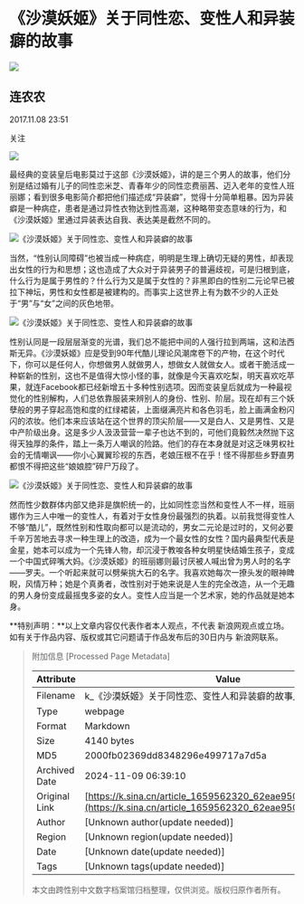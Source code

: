 # 《沙漠妖姬》关于同性恋、变性人和异装癖的故事

_![](https://n.sinaimg.cn/sinakd10200/360/w180h180/20240110/c1d4-406d0172da0b2d24fccf3cc2f3141d3f.jpg)_

## 连农农

2017.11.08 23:51

关注

![](//n.sinaimg.cn/default/2fb77759/20151125/320X320.png)

最经典的变装皇后电影莫过于这部《沙漠妖姬》，讲的是三个男人的故事，他们分别是结过婚有儿子的同性恋米芝、青春年少的同性恋费丽茜、迈入老年的变性人班丽娜；看到很多电影简介都把他们描述成“异装癖”，觉得十分简单粗暴。因为异装癖是一种病症，患者是通过异性衣物达到性高潮，这种略带变态意味的行为，和《沙漠妖姬》里通过异装表达自我、表达美是截然不同的。

![《沙漠妖姬》关于同性恋、变性人和异装癖的故事](http://k.sinaimg.cn/n/sinacn/20171108/7adc-fynship1469886.jpg/w700d1q75cms.jpg)

当然，“性别认同障碍”也被当成一种病症，明明是生理上确切无疑的男性，却表现出女性的行为和思想；这也造成了大众对于异装男子的普遍歧视，可是归根到底，什么行为是属于男性的？什么行为又是属于女性的？非黑即白的性别二元论早已被拉下神坛，男性和女性都是被建构的。而事实上这世界上有为数不少的人正处于“男”与“女”之间的灰色地带。

![《沙漠妖姬》关于同性恋、变性人和异装癖的故事](http://k.sinaimg.cn/n/sinacn/20171108/c3a5-fynnnse0214524.jpg/w700d1q75cms.jpg)

性别认同是一段层层渐变的光谱，我们总不能把中间的人强行拉到两端，这和法西斯无异。《沙漠妖姬》应是受到90年代酷儿理论风潮席卷下的产物，在这个时代下，你可以是任何人，你想做男人就做男人，想做女人就做女人。或者干脆活成一种崭新的性别，这也不是值得大惊小怪的事，就像是今天喜欢吃梨，明天喜欢吃苹果，就连Facebook都已经新增五十多种性别选项。因而变装皇后就成为一种最视觉化的性别解构，人们总依靠服装来辨别人的身份、性别、阶层。现在却有三个妖孽般的男子穿起高饱和度的红绿裙装，上面缀满亮片和各色羽毛，脸上画满金粉闪闪的浓妆。他们本来应该站在这个世界的顶尖阶层——又是白人、又是男性、又是中产阶级出身。这是多少人汲汲营营一辈子也达不到的，可他们竟毅然决然抛下这得天独厚的条件，踏上一条万人嘲讽的险路。他们的存在本身就是对这乏味男权社会的无情嘲讽——你小心翼翼珍视的东西，老娘压根不在乎！怪不得那些乡野直男都恨不得把这些“娘娘腔”碎尸万段了。

![《沙漠妖姬》关于同性恋、变性人和异装癖的故事](http://k.sinaimg.cn/n/sinacn/20171108/8c77-fynnnse0214536.jpg/w700d1q75cms.jpg)

然而性少数群体内部又绝非是旗帜统一的，比如同性恋当然和变性人不一样，班丽娜作为三人中唯一的变性人，有着对于女性身份最强烈的执着。以前我觉得变性人不够“酷儿”，既然性别和性取向都可以是流动的，男女二元论是过时的，又何必要千辛万苦地去寻求一种生理上的改造，成为一个最女性的女性？国内最典型代表是金星，她本可以成为一个先锋人物，却沉浸于教唆各种女明星快结婚生孩子，变成一个中国式碎嘴大妈。《沙漠妖姬》的班丽娜则最讨厌被人喊出曾为男人时的名字——罗夫。一个听起来就可以劈柴挑大石的名字。我喜欢她每次一撩头发的眼神睥睨，风情万种；她是个真勇者，改性别对于她来说是人生的完全改造，从一个无趣的男人身份变成最摇曳多姿的女人。变性人应当是一个艺术家，她的作品就是她本身。

**特别声明：**以上文章内容仅代表作者本人观点，不代表 新浪网观点或立场。如有关于作品内容、版权或其它问题请于作品发布后的30日内与 新浪网联系。

> 附加信息 [Processed Page Metadata]
>
> | Attribute       | Value                                  |
> |-----------------|----------------------------------------|
> | Filename        | k_《沙漠妖姬》关于同性恋、变性人和异装癖的故事_-_新浪.md                             |
> | Type            | webpage                                 |
> | Format          | Markdown                               |
> | Size            | 4140 bytes                           |
> | MD5             | 2000fb02369dd8348296e499717a7d5a                                  |
> | Archived Date   | 2024-11-09 06:39:10                             |
> | Original Link   | [https://k.sina.cn/article_1659562320_62eae950001001toc.html](https://k.sina.cn/article_1659562320_62eae950001001toc.html)                         |
> | Author          | [Unknown author(update needed)]                              |
> | Region          | [Unknown region(update needed)]                              |
> | Date            | [Unknown date(update needed)]                                 |
> | Tags            | [Unknown tags(update needed)]                                 |
>
> 本文由跨性别中文数字档案馆归档整理，仅供浏览。版权归原作者所有。
>